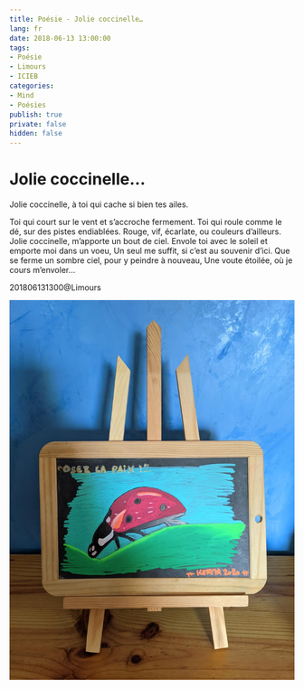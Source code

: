 ```yaml
---
title: Poésie - Jolie coccinelle…
lang: fr
date: 2018-06-13 13:00:00
tags:
- Poésie
- Limours
- ICIEB
categories:
- Mind
- Poésies
publish: true
private: false
hidden: false
---
```


# Jolie coccinelle…
Jolie coccinelle, à toi qui cache si bien tes ailes.
<!-- more -->
Toi qui court sur le vent et s’accroche fermement.
Toi qui roule comme le dé, sur des pistes endiablées.
Rouge, vif, écarlate, ou couleurs d’ailleurs.
Jolie coccinelle, m’apporte un bout de ciel.
Envole toi avec le soleil et emporte moi dans un voeu,
Un seul me suffit, si c’est au souvenir d’ici.
Que se ferme un sombre ciel, pour y peindre à nouveau,
Une voute étoilée, où je cours m’envoler…

201806131300@Limours

<img src="/uploads/images/Kerma/Ardoise_Kerma_2020_Coccinelle_Oser-La-Paix.jpeg" width="1536px" heigth="2048px">
